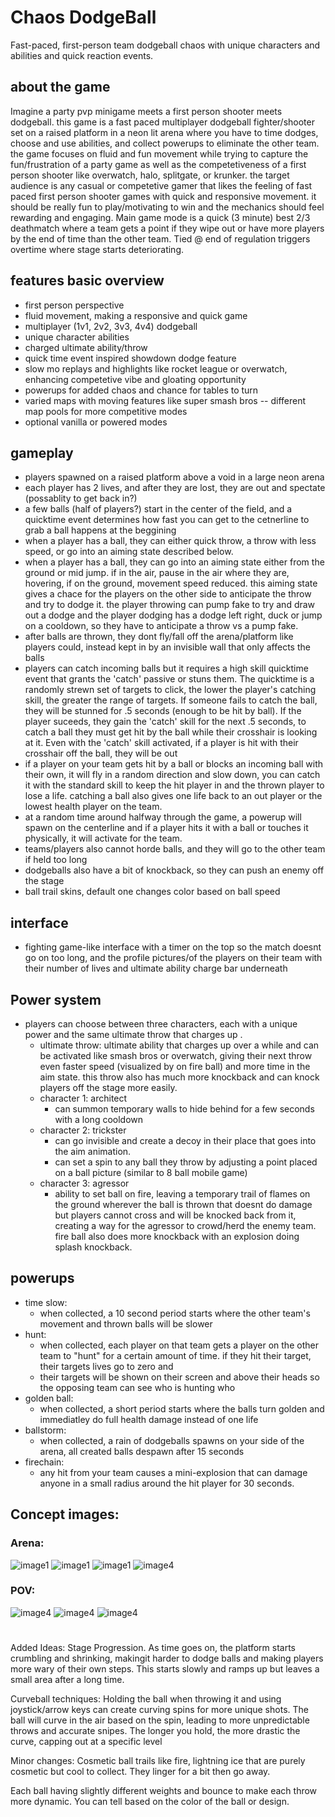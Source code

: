 # Chaos DodgeBall

Fast-paced, first-person team dodgeball chaos with unique characters and abilities and quick reaction events.

## about the game

Imagine a party pvp minigame meets a first person shooter meets dodgeball. this game is a fast paced multiplayer dodgeball fighter/shooter set on a raised platform in a neon lit arena where you have to time dodges, choose and use abilities, and collect powerups to eliminate the other team. the game focuses on fluid and fun movement while trying to capture the fun/frustration of a party game as well as the competetiveness of a first person shooter like overwatch, halo, splitgate, or krunker. the target audience is any casual or competetive gamer that likes the feeling of fast paced first person shooter games with quick and responsive movement. it should be really fun to play/motivating to win and the mechanics should feel rewarding and engaging. Main game mode is a quick (3 minute) best 2/3 deathmatch where a team gets a point if they wipe out or have more players by the end of time than the other team. Tied @ end of regulation triggers overtime where stage starts deteriorating.

## features basic overview

- first person perspective
- fluid movement, making a responsive and quick game
- multiplayer (1v1, 2v2, 3v3, 4v4) dodgeball
- unique character abilities
- charged ultimate ability/throw
- quick time event inspired showdown dodge feature
- slow mo replays and highlights like rocket league or overwatch, enhancing competetive vibe and gloating opportunity
- powerups for added chaos and chance for tables to turn
- varied maps with moving features like super smash bros -- different map pools for more competitive modes
- optional vanilla or powered modes

## gameplay

- players spawned on a raised platform above a void in a large neon arena
- each player has 2 lives, and after they are lost, they are out and spectate (possablity to get back in?)
- a few balls (half of players?) start in the center of the field, and a quicktime event determines how fast you can get to the cetnerline to grab a ball happens at the beggining
- when a player has a ball, they can either quick throw, a throw with less speed, or go into an aiming state described below.
- when a player has a ball, they can go into an aiming state either from the ground or mid jump. if in the air, pause in the air where they are, hovering, if on the ground, movement speed reduced. this aiming state gives a chace for the players on the other side to anticipate the throw and try to dodge it. the player throwing can pump fake to try and draw out a dodge and the player dodging has a dodge left right, duck or jump on a cooldown, so they have to anticipate a throw vs a pump fake.
- after balls are thrown, they dont fly/fall off the arena/platform like players could, instead kept in by an invisible wall that only affects the balls
- players can catch incoming balls but it requires a high skill quicktime event that grants the 'catch' passive or stuns them.  The quicktime is a randomly strewn set of targets to click, the lower the player's catching skill, the greater the range of targets. If someone fails to catch the ball, they will be stunned for .5 seconds (enough to be hit by ball). If the player suceeds, they gain the 'catch' skill for the next .5 seconds, to catch a ball they must get hit by the ball while their crosshair is looking at it. Even with the 'catch' skill activated, if a player is hit with their crosshair off the ball, they will be out
- if a player on your team gets hit by a ball or blocks an incoming ball with their own, it will fly in a random direction and slow down, you can catch it with the standard skill to keep the hit player in and the thrown player to lose a life. catching a ball also gives one life back to an out player or the lowest health player on the team.
- at a random time around halfway through the game, a powerup will spawn on the centerline and if a player hits it with a ball or touches it physically, it will activate for the team.
- teams/players also cannot horde balls, and they will go to the other team if held too long
- dodgeballs also have a bit of knockback, so they can push an enemy off the stage
- ball trail skins, default one changes color based on ball speed

## interface

- fighting game-like interface with a timer on the top so the match doesnt go on too long, and the profile pictures/of the players on their team with their number of lives and ultimate ability charge bar underneath

## Power system

- players can choose between three characters, each with a unique power and the same ultimate throw that charges up .
    - ultimate throw: ultimate ability that charges up over a while and can be activated like smash bros or overwatch, giving their next throw even faster speed (visualized by on fire ball) and more time in the aim state. this throw also has much more knockback and can knock players off the stage more easily.
    - character 1: architect
        - can summon temporary walls to hide behind for a few seconds with a long cooldown
    - character 2: trickster
        - can go invisible and create a decoy in their place that goes into the aim animation.
        - can set a spin to any ball they throw by adjusting a point placed on a ball picture (similar to 8 ball mobile game)
    - character 3: agressor
        - ability to set ball on fire, leaving a temporary trail of flames on the ground wherever the ball is thrown that doesnt do damage but players cannot cross and will be knocked back from it, creating a way for the agressor to crowd/herd the enemy team. fire ball also does more knockback with an explosion doing splash knockback.

## powerups

- time slow:
    - when collected, a 10 second period starts where the other team's movement and thrown balls will be slower
- hunt:
    - when collected, each player on that team gets a player on the other team to "hunt" for a certain amount of time. if they hit their target, their targets lives go to zero and
    - their targets will be shown on their screen and above their heads so the opposing team can see who is hunting who
- golden ball:
    - when collected, a short period starts where the balls turn golden and immediatley do full health damage instead of one life
- ballstorm:
    - when collected, a rain of dodgeballs spawns on your side of the arena, all created balls despawn after 15 seconds
- firechain:
    - any hit from your team causes a mini-explosion that can damage anyone in a small radius around the hit player for 30 seconds.

## Concept images:

### Arena:

![image1](Image1.png)
![image1](Image2.png)
![image1](Image3.png)
![image4](Image4.jpeg)


### POV:

![image4](Image5.jpeg)
![image4](Image6.png)
![image4](Image7.png)



#
Added Ideas: 
Stage Progression. As time goes on, the platform starts crumbling and shrinking, makingit harder to dodge balls and making players more wary of their own steps. This starts slowly and ramps up but leaves a small area after a long time.


Curveball techniques: Holding the ball when throwing it and using joystick/arrow keys can create curving spins for more unique shots. The ball will curve in the air based on the spin, leading to more unpredictable throws and accurate snipes. The longer you hold, the more drastic the curve, capping out at a specific level


Minor changes: Cosmetic ball trails like fire, lightning ice that are purely cosmetic but cool to collect. They linger for a bit then go away.

Each ball having slightly different weights and bounce to make each throw more dynamic. You can tell based on the color of the ball or design.


